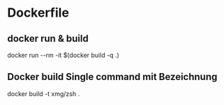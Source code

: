# Dockerfile

## docker run & build

docker run --rm -it $(docker build -q .) 
## Docker build Single command mit Bezeichnung 
 docker build -t xmg/zsh .

